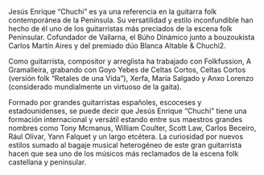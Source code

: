 Jesús Enrique “Chuchi” es ya una referencia en la guitarra folk contemporánea de la Península. Su versatilidad y estilo inconfundible han hecho de él uno de los guitarristas más preciados de la escena folk Peninsular. Cofundador de Vallarna, el Búho Dinámico junto a bouzoukista Carlos Martín Aires y del premiado dúo Blanca Altable & Chuchi2.

​Como guitarrista, compositor y arreglista ha trabajado con Folkfussion, A Gramalleira, grabando con Goyo Yebes de Celtas Cortos, Celtas Cortos (versión folk “Retales de una Vida”), Xerfa, María Salgado y Anxo Lorenzo (considerado mundialmente un virtuoso de la gaita).

Formado por grandes guitarristas españoles, escoceses y estadounidenses, se puede decir que Jesús Enrique “Chuchi” tiene una formación internacional y versátil estando entre sus maestros grandes nombres como Tony Mcmanus, William Coulter, Scott Law, Carlos Beceiro, Rául Olivar, Yann Falquet y un largo etcétera. La curiosidad por nuevos estilos sumado al bagaje musical heterogéneo de este gran guitarrista hacen que sea uno de los músicos más reclamados de la escena folk castellana y peninsular.
